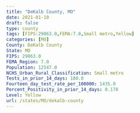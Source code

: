 ```yaml
---
title: "DeKalb County, MO"
date: 2021-01-10
draft: false
type: county
tags: [FIPS:29063.0,FEMA:7.0,Small metro,Yellow]
categories: [MO]
County: DeKalb County
State: MO
FIPS: 29063.0
FEMA_Region: 7.0
Population: 12547.0
NCHS_Urban_Rural_Classification: Small metro
Tests_in_prior_14_days: 180.0
Fourteen_day_test_rate_per_100000: 1435.0
Percent_Positivity_in_prior_14_days: 0.178
Level: Yellow
url: /states/MO/dekalb-county
---
```




